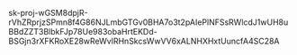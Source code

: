 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